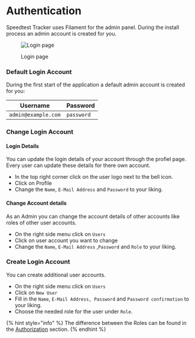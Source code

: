 # Authentication

Speedtest Tracker uses Filament for the admin panel. During the install process an admin account is created for you.

<figure><img src="../.gitbook/assets/login_screenshot.jpg" alt="Login page"><figcaption><p>Login page</p></figcaption></figure>

### Default Login Account

During the first start of the application a default admin account is created for you:

| Username            | Password   |
| ------------------- | ---------- |
| `admin@example.com` | `password` |

### Change Login Account

#### Login Details

You can update the login details of your account through the profiel page. Every user can update these details for there own account.

* In the top right corner click on the user logo next to the bell icon.
* Click on Profile
* Change the `Name`, `E-Mail Address` and `Password` to your liking.

#### Change Account details

As an Admin you can change the account details of other accounts like roles of other user accounts.

* On the right side menu click on `Users`
* Click on user account you want to change
* Change the `Name`, `E-Mail Address` ,`Password` and `Role` to your liking.

### Create Login Account

You can create additional user accounts.

* On the right side menu click on `Users`
* Click on `New User`
* Fill in the `Name`, `E-Mail Address, Password` and `Password confirmation` to your liking.
* Choose the needed role for the user under `Role`.

{% hint style="info" %}
The difference between the Roles can be found in the [Authorization](authorization.md) section.
{% endhint %}

###
